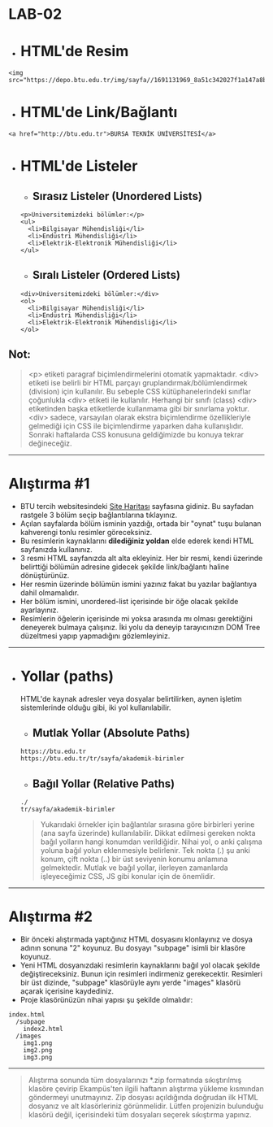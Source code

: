 # LAB-02

- # HTML'de Resim
```
<img src="https://depo.btu.edu.tr/img/sayfa//1691131969_8a51c342027f1a147a8b.png">
```

- # HTML'de Link/Bağlantı
```
<a href="http://btu.edu.tr">BURSA TEKNİK ÜNİVERSİTESİ</a>
```

- # HTML'de Listeler
  - ## Sırasız Listeler (Unordered Lists)
  ```
  <p>Üniversitemizdeki bölümler:</p>
  <ul>
    <li>Bilgisayar Mühendisliği</li>
    <li>Endüstri Mühendisliği</li>
    <li>Elektrik-Elektronik Mühendisliği</li>
  </ul>
  ```
  - ## Sıralı Listeler (Ordered Lists)
  ```
  <div>Üniversitemizdeki bölümler:</div>
  <ol>
    <li>Bilgisayar Mühendisliği</li>
    <li>Endüstri Mühendisliği</li>
    <li>Elektrik-Elektronik Mühendisliği</li>
  </ol>
  ```
## Not:
> \<p> etiketi paragraf biçimlendirmelerini otomatik yapmaktadır. \<div> etiketi ise belirli bir HTML parçayı gruplandırmak/bölümlendirmek (division) için kullanılır. Bu sebeple CSS kütüphanelerindeki sınıflar çoğunlukla \<div> etiketi ile kullanılır.
> Herhangi bir sınıfı (class) \<div> etiketinden başka etiketlerde kullanmama gibi bir sınırlama yoktur. \<div> sadece, varsayılan olarak ekstra biçimlendirme özellikleriyle gelmediği için CSS ile biçimlendirme yaparken daha kullanışlıdır.
> Sonraki haftalarda CSS konusuna geldiğimizde bu konuya tekrar değineceğiz.

---
# Alıştırma #1
- BTU tercih websitesindeki [Site Haritası](https://tercih.btu.edu.tr/tr/sayfa/sitemap) sayfasına gidiniz. Bu sayfadan rastgele 3 bölüm seçip bağlantılarına tıklayınız.
- Açılan sayfalarda bölüm isminin yazdığı, ortada bir "oynat" tuşu bulanan kahverengi tonlu resimler göreceksiniz.
- Bu resimlerin kaynaklarını **dilediğiniz yoldan** elde ederek kendi HTML sayfanızda kullanınız.
- 3 resmi HTML sayfanızda alt alta ekleyiniz. Her bir resmi, kendi üzerinde belirttiği bölümün adresine gidecek şekilde link/bağlantı haline dönüştürünüz.
- Her resmin üzerinde bölümün ismini yazınız fakat bu yazılar bağlantıya dahil olmamalıdır.
- Her bölüm ismini, unordered-list içerisinde bir öğe olacak şekilde ayarlayınız.
- Resimlerin öğelerin içerisinde mi yoksa arasında mı olması gerektiğini deneyerek bulmaya çalışınız. İki yolu da deneyip tarayıcınızın DOM Tree düzeltmesi yapıp yapmadığını gözlemleyiniz.
---

- # Yollar (paths)
  HTML'de kaynak adresler veya dosyalar belirtilirken, aynen işletim sistemlerinde olduğu gibi, iki yol kullanılabilir.
  - ## Mutlak Yollar (Absolute Paths)
  ```
  https://btu.edu.tr
  https://btu.edu.tr/tr/sayfa/akademik-birimler
  ```
  - ## Bağıl Yollar (Relative Paths)
  ```
  ./
  tr/sayfa/akademik-birimler
  ```
  > Yukarıdaki örnekler için bağlantılar sırasına göre birbirleri yerine (ana sayfa üzerinde) kullanılabilir.
  > Dikkat edilmesi gereken nokta bağıl yolların hangi konumdan verildiğidir. Nihai yol, o anki çalışma yoluna bağıl yolun eklenmesiyle belirlenir. 
  > Tek nokta (.) şu anki konum, çift nokta (..) bir üst seviyenin konumu anlamına gelmektedir.
  > Mutlak ve bağıl yollar, ilerleyen zamanlarda işleyeceğimiz CSS, JS gibi konular için de önemlidir.

---
# Alıştırma #2
- Bir önceki alıştırmada yaptığınız HTML dosyasını klonlayınız ve dosya adının sonuna "2" koyunuz. Bu dosyayı "subpage" isimli bir klasöre koyunuz.
- Yeni HTML dosyanızdaki resimlerin kaynaklarını bağıl yol olacak şekilde değiştireceksiniz. Bunun için resimleri indirmeniz gerekecektir. Resimleri bir üst dizinde, "subpage" klasörüyle aynı yerde "images" klasörü açarak içerisine kaydediniz.
- Proje klasörünüzün nihai yapısı şu şekilde olmalıdır:
```
index.html
  /subpage
    index2.html
  /images
    img1.png
    img2.png
    img3.png
```
---

> Alıştırma sonunda tüm dosyalarınızı *.zip formatında sıkıştırılmış klasöre çevirip Ekampüs'ten ilgili haftanın alıştırma yükleme kısmından göndermeyi unutmayınız. Zip dosyası açıldığında doğrudan ilk HTML dosyanız ve alt klasörleriniz görünmelidir. Lütfen projenizin bulunduğu klasörü değil, içerisindeki tüm dosyaları seçerek sıkıştırma yapınız.
